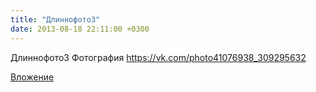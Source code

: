 ```yaml
---
title: "Длиннофото3"
date: 2013-08-18 22:11:00 +0300
---
```


Длиннофото3
Фотография
https://vk.com/photo41076938_309295632

[Вложение](https://vk.com/photo41076938_309295632)
